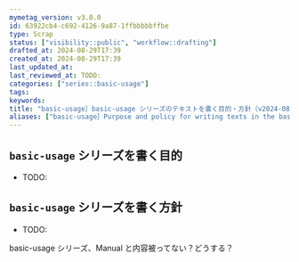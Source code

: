```yaml
---
mymetag_version: v3.0.0
id: 63922cb4-c692-4126-9a87-1ffbbbbbffbe
type: Scrap
status: ["visibility::public", "workflow::drafting"]
drafted_at: 2024-08-29T17:39
created_at: 2024-08-29T17:39
last_updated_at:
last_reviewed_at: TODO:
categories: ["series::basic-usage"]
tags:
keywords:
title: "basic-usage］basic-usage シリーズのテキストを書く目的・方針（v2024-08"
aliases: ["basic-usage］Purpose and policy for writing texts in the basic-usage series（v2024-08"]
---
```


## `basic-usage` シリーズを書く目的

- TODO:

## `basic-usage` シリーズを書く方針

- TODO:

basic-usage シリーズ、Manual と内容被ってない？どうする？
